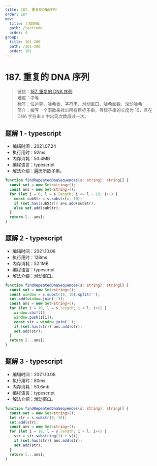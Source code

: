 ```yaml
---
title: 187. 重复的DNA序列
order: 187
nav:
  title: 力扣题解
  path: /leetcode
  order: 4
group:
  title: 101-200
  path: /101-200
  order: 101
---
```


# 187. 重复的 DNA 序列

> 链接：[187. 重复的 DNA 序列](https://leetcode-cn.com/problems/repeated-dna-sequences/)  
> 难度：中等  
> 标签：位运算、哈希表、字符串、滑动窗口、哈希函数、滚动哈希  
> 简介：编写一个函数来找出所有目标子串，目标子串的长度为 10，且在 DNA 字符串 s 中出现次数超过一次。

## 题解 1 - typescript

- 编辑时间：2021.07.24
- 执行用时：92ms
- 内存消耗：50.4MB
- 编程语言：typescript
- 解法介绍：遍历所欲子串。

```typescript
function findRepeatedDnaSequences(s: string): string[] {
  const set = new Set<string>();
  const ans = new Set<string>();
  for (let i = 0, l = s.length; i <= l - 10; i++) {
    const subStr = s.substr(i, 10);
    if (set.has(subStr)) ans.add(subStr);
    else set.add(subStr);
  }
  return [...ans];
}
```

## 题解 2 - typescript

- 编辑时间：2021.10.08
- 执行用时：128ms
- 内存消耗：52.1MB
- 编程语言：typescript
- 解法介绍：滑动窗口。

```typescript
function findRepeatedDnaSequences(s: string): string[] {
  const set = new Set<string>();
  const window = s.substr(0, 10).split('');
  set.add(window.join(''));
  const ans = new Set<string>();
  for (let i = 10, l = s.length; i < l; i++) {
    window.shift();
    window.push(s[i]);
    const str = window.join('');
    if (set.has(str)) ans.add(str);
    set.add(str);
  }
  return [...ans];
}
```

## 题解 3 - typescript

- 编辑时间：2021.10.08
- 执行用时：80ms
- 内存消耗：50.6mb
- 编程语言：typescript
- 解法介绍：滑动窗口。

```typescript
function findRepeatedDnaSequences(s: string): string[] {
  const set = new Set<string>();
  let str = s.substr(0, 10);
  set.add(str);
  const ans = new Set<string>();
  for (let i = 10, l = s.length; i < l; i++) {
    str = str.substring(1) + s[i];
    if (set.has(str)) ans.add(str);
    set.add(str);
  }
  return [...ans];
}
```
